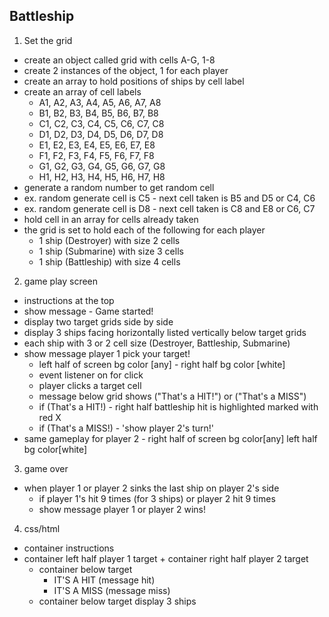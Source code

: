 ## Battleship
1. Set the grid
  - create an object called grid with cells A-G, 1-8
  - create 2 instances of the object, 1 for each player
  - create an array to hold positions of ships by cell label
  - create an array of cell labels
    - A1, A2, A3, A4, A5, A6, A7, A8
    - B1, B2, B3, B4, B5, B6, B7, B8
    - C1, C2, C3, C4, C5, C6, C7, C8
    - D1, D2, D3, D4, D5, D6, D7, D8
    - E1, E2, E3, E4, E5, E6, E7, E8
    - F1, F2, F3, F4, F5, F6, F7, F8
    - G1, G2, G3, G4, G5, G6, G7, G8
    - H1, H2, H3, H4, H5, H6, H7, H8
  - generate a random number to get random cell
  - ex. random generate cell is C5 - next cell taken is B5 and D5 or C4, C6
  - ex. random generate cell is D8 - next cell taken is C8 and E8 or C6, C7
  - hold cell in an array for cells already taken
  - the grid is set to hold each of the following for each player
    - 1 ship (Destroyer) with size 2 cells
    - 1 ship (Submarine) with size 3 cells
    - 1 ship (Battleship) with size 4 cells

2. game play screen
  - instructions at the top
  - show message - Game started!
  - display two target grids side by side
  - display 3 ships facing horizontally listed vertically below target grids
  - each ship with 3 or 2 cell size (Destroyer, Battleship, Submarine)
  - show message player 1 pick your target!
    - left half of screen bg color [any] - right half bg color [white]
    - event listener on for click
    - player clicks a target cell
    - message below grid shows ("That's a HIT!") or ("That's a MISS")
    - if (That's a HIT!) - right half battleship hit is highlighted marked with red X
    - if (That's a MISS!) - 'show player 2's turn!'
  - same gameplay for player 2 - right half of screen bg color[any] left half bg color[white]

3. game over
  - when player 1 or player 2 sinks the last ship on player 2's side
    - if player 1's hit 9 times (for 3 ships) or player 2 hit 9 times
    - show message player 1 or player 2 wins!

4. css/html
  - container instructions
  - container left half player 1 target + container right half player 2 target
    - container below target
      - IT'S A HIT (message hit)
      - IT'S A MISS (message miss)
    - container below target display 3 ships


